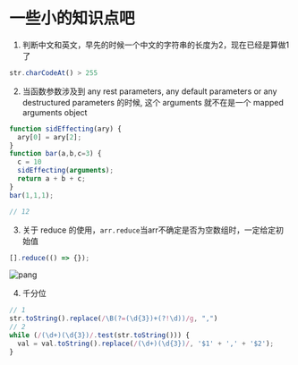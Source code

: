 # 一些小的知识点吧

1. 判断中文和英文，早先的时候一个中文的字符串的长度为2，现在已经是算做1了

  ```js
  str.charCodeAt() > 255
  ```

2. 当函数参数涉及到 any rest parameters, any default parameters or any destructured parameters 的时候, 这个 arguments 就不在是一个 mapped arguments object

  ```js
  function sidEffecting(ary) {
    ary[0] = ary[2];
  }
  function bar(a,b,c=3) {
    c = 10
    sidEffecting(arguments);
    return a + b + c;
  }
  bar(1,1,1);

  // 12
  ```

3. 关于 reduce 的使用，<code>arr.reduce</code>当arr不确定是否为空数组时，一定给定初始值

  ```js
  [].reduce(() => {});
  ```

  ![pang](https://github.com/shiyangzhaoa/easy-tips/blob/master/img/reduce_init.png)
  
4. 千分位
  ```js
  // 1
  str.toString().replace(/\B(?=(\d{3})+(?!\d))/g, ",")
  // 2
  while (/(\d+)(\d{3})/.test(str.toString())) {
    val = val.toString().replace(/(\d+)(\d{3})/, '$1' + ',' + '$2');
  }
  ```
